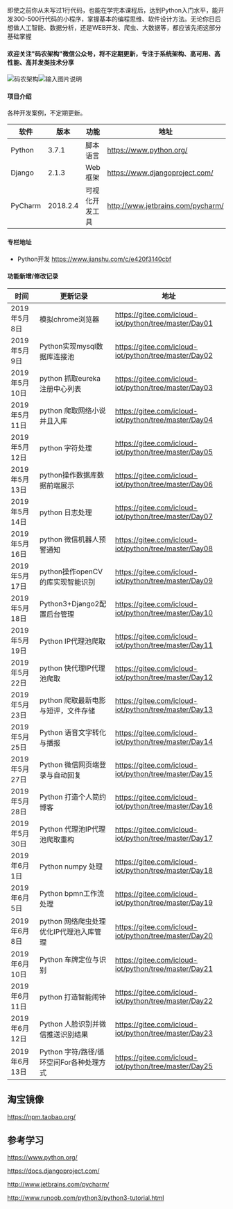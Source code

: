 即使之前你从未写过1行代码，也能在学完本课程后，达到Python入门水平，能开发300-500行代码的小程序，掌握基本的编程思维、软件设计方法。无论你日后想做人工智能、数据分析，还是WEB开发、爬虫、大数据等，都应该先把这部分基础掌握

####  欢迎关注"码农架构"微信公众号，将不定期更新，专注于系统架构、高可用、高性能、高并发类技术分享
![码农架构](https://images.gitee.com/uploads/images/2019/0518/141536_4ab2eecb_1468963.png "屏幕截图.png")![输入图片说明](https://images.gitee.com/uploads/images/2019/0614/105301_775f1bb3_1468963.png "屏幕截图.png")

#### 项目介绍
各种开发案例，不定期更新。

| 软件 | 版本  | 功能|   地址|
| ---- | ----- |----- |----- |
|   Python   |  3.7.1 |  脚本语言   | https://www.python.org/  |
|   Django   | 2.1.3 |   Web框架|  https://www.djangoproject.com/ |
|   PyCharm| 2018.2.4 |  可视化开发工具| http://www.jetbrains.com/pycharm/  |

#### 专栏地址
- Python开发 https://www.jianshu.com/c/e420f3140cbf

#### 功能新增/修改记录
| 时间   |   更新记录 |   地址  |
| -- | -- | -- |
|2019年5月8日  | 模拟chrome浏览器                         |https://gitee.com/icloud-iot/python/tree/master/Day01    |
|2019年5月9日  | Python实现mysql数据库连接池              |https://gitee.com/icloud-iot/python/tree/master/Day02    |
|2019年5月10日 | python 抓取eureka 注册中心列表           |https://gitee.com/icloud-iot/python/tree/master/Day03    |
|2019年5月11日 | python 爬取网络小说并且入库              |https://gitee.com/icloud-iot/python/tree/master/Day04    |
|2019年5月12日 | python 字符处理                          |https://gitee.com/icloud-iot/python/tree/master/Day05    |
|2019年5月13日 | python操作数据库数据前端展示             |https://gitee.com/icloud-iot/python/tree/master/Day06   |
|2019年5月14日 | python 日志处理                          |https://gitee.com/icloud-iot/python/tree/master/Day07    |
|2019年5月16日 | python 微信机器人预警通知                |https://gitee.com/icloud-iot/python/tree/master/Day08    |
|2019年5月17日 | python操作openCV的库实现智能识别         |https://gitee.com/icloud-iot/python/tree/master/Day09    |
|2019年5月18日 | Python3+Django2配置后台管理              |https://gitee.com/icloud-iot/python/tree/master/Day10    |
|2019年5月19日 | Python IP代理池爬取                      |https://gitee.com/icloud-iot/python/tree/master/Day11    |
|2019年5月22日 | python 快代理IP代理池爬取                |https://gitee.com/icloud-iot/python/tree/master/Day12    |
|2019年5月23日 | python 爬取最新电影与短评，文件存储      |https://gitee.com/icloud-iot/python/tree/master/Day13    |
|2019年5月25日 | Python 语音文字转化与播报                |https://gitee.com/icloud-iot/python/tree/master/Day14    |
|2019年5月27日 | Python 微信网页端登录与自动回复          |https://gitee.com/icloud-iot/python/tree/master/Day15    |
|2019年5月28日 | Python 打造个人简约博客                  |https://gitee.com/icloud-iot/python/tree/master/Day16    |
|2019年5月30日 | Python 代理池IP代理池爬取重构            |https://gitee.com/icloud-iot/python/tree/master/Day17    |
|2019年6月1日  | Python numpy 处理                        |https://gitee.com/icloud-iot/python/tree/master/Day18    |
|2019年6月5日  | Python bpmn工作流处理                    |https://gitee.com/icloud-iot/python/tree/master/Day19    |
|2019年6月8日  | python 网络爬虫处理优化IP代理池入库管理  |https://gitee.com/icloud-iot/python/tree/master/Day20    |
|2019年6月10日 | Python 车牌定位与识别                    |https://gitee.com/icloud-iot/python/tree/master/Day21    |
|2019年6月11日 | python 打造智能闹钟                      |https://gitee.com/icloud-iot/python/tree/master/Day22    |
|2019年6月12日 | Python 人脸识别并微信推送识别结果        |https://gitee.com/icloud-iot/python/tree/master/Day23    |
|2019年6月13日 | Python 字符/路径/循环空间For各种处理方式  |https://gitee.com/icloud-iot/python/tree/master/Day25|  | |

##  淘宝镜像

https://npm.taobao.org/

## 参考学习

https://www.python.org/

https://docs.djangoproject.com/

http://www.jetbrains.com/pycharm/

http://www.runoob.com/python3/python3-tutorial.html
